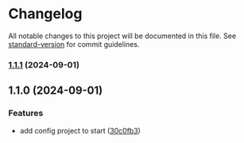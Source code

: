 # Changelog

All notable changes to this project will be documented in this file. See [standard-version](https://github.com/conventional-changelog/standard-version) for commit guidelines.

### [1.1.1](https://github.com/aolmo97/goplan-backend/compare/v1.1.0...v1.1.1) (2024-09-01)

## 1.1.0 (2024-09-01)


### Features

* add config project to start ([30c0fb3](https://github.com/aolmo97/goplan-backend/commit/30c0fb31e0de376db426f5f2769d38f8d1a6e117))
